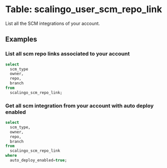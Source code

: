 # Table: scalingo_user_scm_repo_link

List all the SCM integrations of your account.

## Examples

### List all scm repo links associated to your account

```sql
select
  scm_type
  owner,
  repo,
  branch
from
  scalingo_scm_repo_link;
```

### Get all scm integration from your account with auto deploy enabled

```sql
select
  scm_type,
  owner,
  repo,
  branch
from
  scalingo_scm_repo_link
where
  auto_deploy_enabled=true;
```
